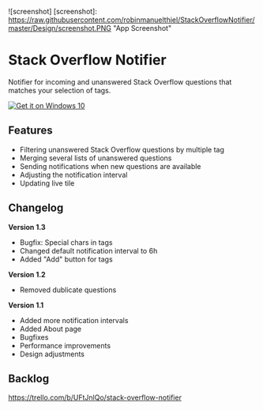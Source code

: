 ![screenshot]
[screenshot]: https://raw.githubusercontent.com/robinmanuelthiel/StackOverflowNotifier/master/Design/screenshot.PNG "App Screenshot"

# Stack Overflow Notifier
Notifier for incoming and unanswered Stack Overflow questions that matches your selection of tags.

<a href="https://www.microsoft.com/store/apps/9nblggh5h0fd?ocid=badge">
<img src="http://assets.windowsphone.com/d86ab9b4-2f3d-4a94-92f8-1598073e7343/English_Get_it_Win_10_InvariantCulture_Default.png%202x" alt="Get it on Windows 10" /></a>


## Features
- Filtering unanswered Stack Overflow questions by multiple tag
- Merging several lists of unanswered questions
- Sending notifications when new questions are available
- Adjusting the notification interval
- Updating live tile

## Changelog
**Version 1.3**
- Bugfix: Special chars in tags
- Changed default notification interval to 6h
- Added "Add" button for tags

**Version 1.2**
- Removed dublicate questions

**Version 1.1**
- Added more notification intervals
- Added About page
- Bugfixes
- Performance improvements
- Design adjustments

## Backlog
https://trello.com/b/UFtJnlQo/stack-overflow-notifier
